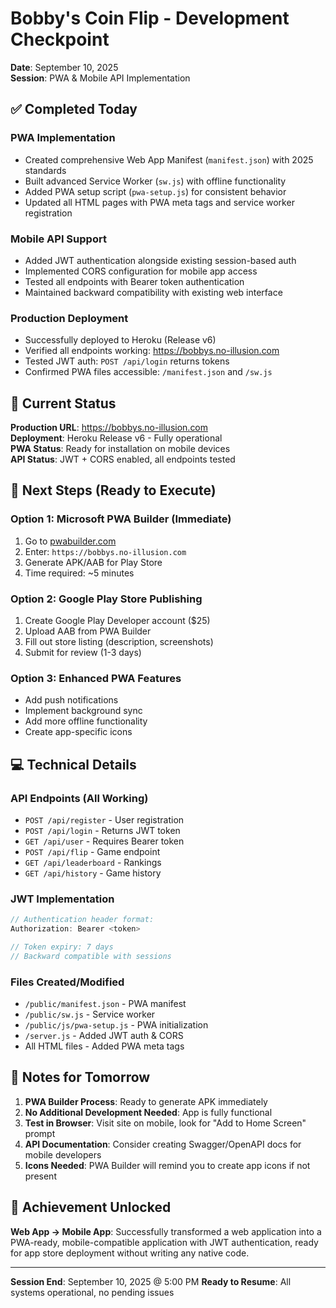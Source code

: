 # Bobby's Coin Flip - Development Checkpoint
**Date**: September 10, 2025  
**Session**: PWA & Mobile API Implementation

## ✅ Completed Today

### PWA Implementation
- Created comprehensive Web App Manifest (`manifest.json`) with 2025 standards
- Built advanced Service Worker (`sw.js`) with offline functionality
- Added PWA setup script (`pwa-setup.js`) for consistent behavior
- Updated all HTML pages with PWA meta tags and service worker registration

### Mobile API Support
- Added JWT authentication alongside existing session-based auth
- Implemented CORS configuration for mobile app access
- Tested all endpoints with Bearer token authentication
- Maintained backward compatibility with existing web interface

### Production Deployment
- Successfully deployed to Heroku (Release v6)
- Verified all endpoints working: https://bobbys.no-illusion.com
- Tested JWT auth: `POST /api/login` returns tokens
- Confirmed PWA files accessible: `/manifest.json` and `/sw.js`

## 📱 Current Status

**Production URL**: https://bobbys.no-illusion.com  
**Deployment**: Heroku Release v6 - Fully operational  
**PWA Status**: Ready for installation on mobile devices  
**API Status**: JWT + CORS enabled, all endpoints tested  

## 🚀 Next Steps (Ready to Execute)

### Option 1: Microsoft PWA Builder (Immediate)
1. Go to [pwabuilder.com](https://pwabuilder.com)
2. Enter: `https://bobbys.no-illusion.com`
3. Generate APK/AAB for Play Store
4. Time required: ~5 minutes

### Option 2: Google Play Store Publishing
1. Create Google Play Developer account ($25)
2. Upload AAB from PWA Builder
3. Fill out store listing (description, screenshots)
4. Submit for review (1-3 days)

### Option 3: Enhanced PWA Features
- Add push notifications
- Implement background sync
- Add more offline functionality
- Create app-specific icons

## 💻 Technical Details

### API Endpoints (All Working)
- `POST /api/register` - User registration
- `POST /api/login` - Returns JWT token
- `GET /api/user` - Requires Bearer token
- `POST /api/flip` - Game endpoint
- `GET /api/leaderboard` - Rankings
- `GET /api/history` - Game history

### JWT Implementation
```javascript
// Authentication header format:
Authorization: Bearer <token>

// Token expiry: 7 days
// Backward compatible with sessions
```

### Files Created/Modified
- `/public/manifest.json` - PWA manifest
- `/public/sw.js` - Service worker
- `/public/js/pwa-setup.js` - PWA initialization
- `/server.js` - Added JWT auth & CORS
- All HTML files - Added PWA meta tags

## 📝 Notes for Tomorrow

1. **PWA Builder Process**: Ready to generate APK immediately
2. **No Additional Development Needed**: App is fully functional
3. **Test in Browser**: Visit site on mobile, look for "Add to Home Screen" prompt
4. **API Documentation**: Consider creating Swagger/OpenAPI docs for mobile developers
5. **Icons Needed**: PWA Builder will remind you to create app icons if not present

## 🎯 Achievement Unlocked

**Web App → Mobile App**: Successfully transformed a web application into a PWA-ready, mobile-compatible application with JWT authentication, ready for app store deployment without writing any native code.

---

**Session End**: September 10, 2025 @ 5:00 PM
**Ready to Resume**: All systems operational, no pending issues